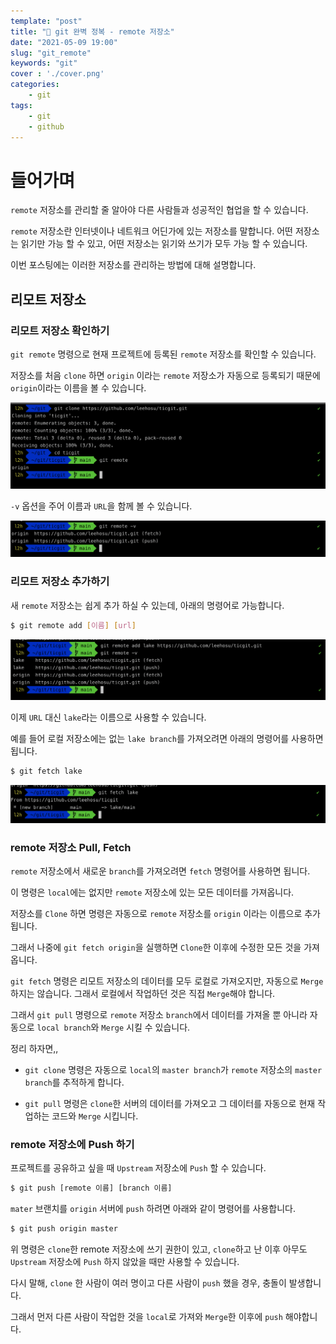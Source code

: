 ```yaml
---
template: "post"
title: "👾 git 완벽 정복 - remote 저장소"
date: "2021-05-09 19:00"
slug: "git_remote"
keywords: "git"
cover : './cover.png'
categories: 
    - git
tags:
    - git
    - github
---
```


# 들어가며
`remote` 저장소를 관리할 줄 알아야 다른 사람들과 성공적인 협업을 할 수 있습니다.

`remote` 저장소란 인터넷이나 네트워크 어딘가에 있는 저장소를 말합니다.
어떤 저장소는 읽기만 가능 할 수 있고, 어떤 저장소는 읽기와 쓰기가 모두 가능 할 수 있습니다.

이번 포스팅에는 이러한 저장소를 관리하는 방법에 대해 설명합니다.

## 리모트 저장소 

### 리모트 저장소 확인하기
`git remote` 명령으로 현재 프로젝트에 등록된 `remote` 저장소를 확인할 수 있습니다.

저장소를 처음 `clone` 하면 `origin` 이라는 `remote` 저장소가 자동으로 등록되기 때문에 `origin`이라는 이름을 볼 수 있습니다.


![git_remote](./git_remote.png)

`-v` 옵션을 주어 이름과 `URL`을 함께 볼 수 있습니다.

![git_remote_v](./git_remote_v.png)


### 리모트 저장소 추가하기

새 `remote` 저장소는 쉽게 추가 하실 수 있는데, 아래의 명령어로 가능합니다.

```bash
$ git remote add [이름] [url]
```

![git_remote_add](./git_remote_add.png)

이제 `URL` 대신 `lake`라는 이름으로 사용할 수 있습니다. 

예를 들어 로컬 저장소에는 없는 `lake branch`를 가져오려면 아래의 명령어를 사용하면 됩니다.

```bash
$ git fetch lake
```

![git_fetch](./git_fetch.png)

### remote 저장소 Pull, Fetch

`remote` 저장소에서 새로운 `branch`를 가져오려면 `fetch` 명령어를 사용하면 됩니다.

이 명령은 `local`에는 없지만 `remote` 저장소에 있는 모든 데이터를 가져옵니다.

저장소를 `Clone` 하면 명령은 자동으로 `remote` 저장소를 `origin` 이라는 이름으로 추가됩니다. 

그래서 나중에 `git fetch origin`을 실행하면 `Clone`한 이후에 수정한 모든 것을 가져옵니다.

`git fetch` 명령은 리모트 저장소의 데이터를 모두 로컬로 가져오지만, 자동으로 `Merge`하지는 않습니다. 그래서 로컬에서 작업하던 것은 직접 `Merge`해야 합니다.

그래서 `git pull` 명령으로 `remote` 저장소 `branch`에서 데이터를 가져올 뿐 아니라 자동으로 `local branch`와 `Merge` 시킬 수 있습니다.

정리 하자면,,

- `git clone` 명령은 자동으로 `local`의 `master branch`가 `remote` 저장소의 `master branch`를 추적하게 합니다.

- `git pull` 명령은 `clone`한 서버의 데이터를 가져오고 그 데이터를 자동으로 현재 작업하는 코드와 `Merge` 시킵니다.


### remote 저장소에 Push 하기

프로젝트를 공유하고 싶을 때 `Upstream` 저장소에 `Push` 할 수 있습니다. 

```bash
$ git push [remote 이름] [branch 이름]
```

`mater` 브랜치를 `origin` 서버에 `push` 하려면 아래와 같이 명령어를 사용합니다.
```bash
$ git push origin master
```

위 명령은 `clone`한 remote 저장소에 쓰기 권한이 있고, `clone`하고 난 이후 아무도 `Upstream` 저장소에 `Push` 하지 않았을 때만 사용할 수 있습니다.

다시 말해, `clone` 한 사람이 여러 명이고 다른 사람이 `push` 했을 경우, 충돌이 발생합니다.

그래서 먼저 다른 사람이 작업한 것을 `local`로 가져와 `Merge`한 이후에 `push` 해야합니다.



